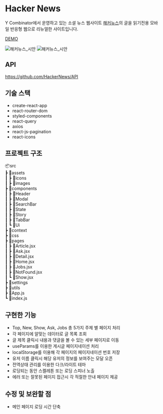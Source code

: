 # Hacker News

Y Combinator에서 운영하고 있는 소셜 뉴스 웹사이트 [해커뉴스](https://news.ycombinator.com/ask)의 글을 읽기전용 모바일 반응형 웹으로 리뉴얼한 사이트입니다.

[DEMO](https://hacker-news-014ee.vercel.app/)

![해커뉴스_시안](https://user-images.githubusercontent.com/54103723/190094368-4ae9a612-bfa2-4da3-a03a-e726a36935d9.jpg)
![해커뉴스_시안](https://user-images.githubusercontent.com/54103723/190094396-a2786da4-c0fc-4198-a447-0d0bff1a2f53.jpg)

## API

https://github.com/HackerNews/API

## 기술 스택

- create-react-app
- react-router-dom
- styled-components
- react-query
- axios
- react-js-pagination
- react-icons

## 프로젝트 구조

📦src  
 ┣ 📂assets  
 ┃ ┣ 📂icons  
 ┃ ┣ 📂images  
 ┣ 📂components  
 ┃ ┣ 📂Header  
 ┃ ┣ 📂Modal  
 ┃ ┣ 📂SearchBar  
 ┃ ┣ 📂State  
 ┃ ┣ 📂Story  
 ┃ ┣ 📂TabBar  
 ┃ ┗ 📂Ui  
 ┣ 📂context  
 ┣ 📂css  
 ┣ 📂pages  
 ┃ ┣ 📜Article.jsx  
 ┃ ┣ 📜Ask.jsx  
 ┃ ┣ 📜Detail.jsx  
 ┃ ┣ 📜Home.jsx  
 ┃ ┣ 📜Jobs.jsx  
 ┃ ┣ 📜NotFound.jsx  
 ┃ ┗ 📜Show.jsx  
 ┣ 📂settings  
 ┣ 📂utils  
 ┣ 📜App.js  
 ┗ 📜index.js

## 구현한 기능

- Top, New, Show, Ask, Jobs 총 5가지 주제 별 페이지 처리
- 각 페이지에 알맞는 데이터로 글 목록 조회
- 글 제목 클릭시 내용과 댓글을 볼 수 있는 세부 페이지로 이동
- useParams를 이용한 게시글 페이지네이션 처리
- localStorage를 이용해 각 페이지의 페이지네이션 번호 저장
- 유저 이름 클릭시 해당 유저의 정보를 보여주는 모달 오픈
- 전역상태 관리를 이용한 다크/라이트 테마
- 로딩되는 동안 스켈레톤 또는 로딩 스피너 노출
- 에러 또는 잘못된 페이지 접근시 각 적절한 안내 페이지 제공

## 수정 및 보완할 점

- 메인 페이지 로딩 시간 단축
